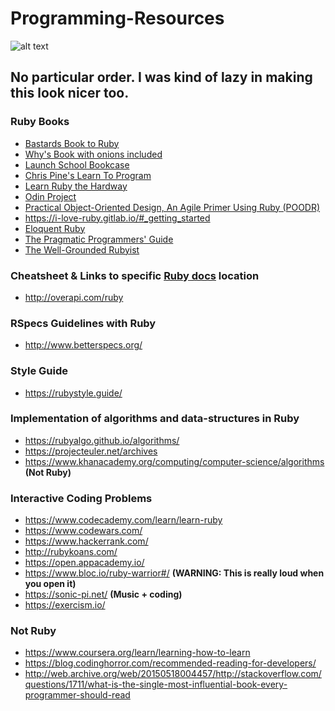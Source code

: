 # Programming-Resources
![alt text](https://makeawebsitehub.com/wp-content/uploads/2016/02/learn-ruby.png)
## No particular order. I was kind of lazy in making this look nicer too.

### Ruby Books
* [Bastards Book to Ruby](http://ruby.bastardsbook.com/)
* [Why's Book with onions included](https://poignant.guide/)
* [Launch School Bookcase](https://launchschool.com/books)
* [Chris Pine's Learn To Program](https://pine.fm/LearnToProgram/chap_00.html)
* [Learn Ruby the Hardway](https://learnrubythehardway.org/book/)
* [Odin Project](https://www.theodinproject.com/courses/ruby-programming)
* [Practical Object-Oriented Design, An Agile Primer Using Ruby (POODR)](https://www.poodr.com/)
* https://i-love-ruby.gitlab.io/#_getting_started
* [Eloquent Ruby](http://eloquentruby.com/)
* [The Pragmatic Programmers' Guide](https://pragprog.com/book/ruby4/programming-ruby-1-9-2-0)
* [The Well-Grounded Rubyist](https://www.manning.com/books/the-well-grounded-rubyist-third-edition)

### Cheatsheet & Links to specific [Ruby docs](https://ruby-doc.org/) location
* http://overapi.com/ruby

### RSpecs Guidelines with Ruby
* http://www.betterspecs.org/

### Style Guide
* https://rubystyle.guide/

### Implementation of algorithms and data-structures in Ruby
* https://rubyalgo.github.io/algorithms/
* https://projecteuler.net/archives
* https://www.khanacademy.org/computing/computer-science/algorithms **(Not Ruby)**

### Interactive Coding Problems
* https://www.codecademy.com/learn/learn-ruby
* https://www.codewars.com/
* https://www.hackerrank.com/
* http://rubykoans.com/
* https://open.appacademy.io/
* https://www.bloc.io/ruby-warrior#/ **(WARNING: This is really loud when you open it)**
* https://sonic-pi.net/ **(Music + coding)**
* https://exercism.io/

### Not Ruby
* https://www.coursera.org/learn/learning-how-to-learn
* https://blog.codinghorror.com/recommended-reading-for-developers/
* http://web.archive.org/web/20150518004457/http://stackoverflow.com/questions/1711/what-is-the-single-most-influential-book-every-programmer-should-read
